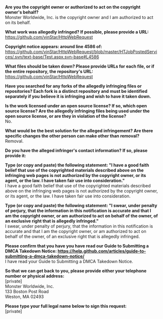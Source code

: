 **Are you the copyright owner or authorized to act on the copyright owner's behalf?**  
Monster Worldwide, Inc. is the copyright owner and I am authorized to act on its behalf.

**What work was allegedly infringed? If possible, please provide a URL:**  
https://github.com/vinStar/HttpWebRequest

**Copyright notice appears: around line 4586 of:**  
https://github.com/vinStar/HttpWebRequest/blob/master/HTJobPostedServices/.svn/text-base/Test.aspx.svn-base#L4586

**What files should be taken down? Please provide URLs for each file, or if the entire repository, the repository's URL:**  
https://github.com/vinStar/HttpWebRequest

**Have you searched for any forks of the allegedly infringing files or repositories? Each fork is a distinct repository and must be identified separately if you believe it is infringing and wish to have it taken down.**

**Is the work licensed under an open source license? If so, which open source license? Are the allegedly infringing files being used under the open source license, or are they in violation of the license?**  
No.

**What would be the best solution for the alleged infringement? Are there specific changes the other person can make other than removal?**  
Removal.

**Do you have the alleged infringer's contact information? If so, please provide it:**  

**Type (or copy and paste) the following statement: "I have a good faith belief that use of the copyrighted materials described above on the infringing web pages is not authorized by the copyright owner, or its agent, or the law. I have taken fair use into consideration."**  
I have a good faith belief that use of the copyrighted materials described above on the infringing web pages is not authorized by the copyright owner, or its agent, or the law. I have taken fair use into consideration.

**Type (or copy and paste) the following statement: "I swear, under penalty of perjury, that the information in this notification is accurate and that I am the copyright owner, or am authorized to act on behalf of the owner, of an exclusive right that is allegedly infringed."**  
I swear, under penalty of perjury, that the information in this notification is accurate and that I am the copyright owner, or am authorized to act on behalf of the owner, of an exclusive right that is allegedly infringed.

**Please confirm that you have you have read our Guide to Submitting a DMCA Takedown Notice: https://help.github.com/articles/guide-to-submitting-a-dmca-takedown-notice/**  
I have read your Guide to Submitting a DMCA Takedown Notice.

**So that we can get back to you, please provide either your telephone number or physical address:**  
[private]  
Monster Worldwide, Inc.  
133 Boston Post Road  
Weston, MA 02493  

**Please type your full legal name below to sign this request:**  
[private]
